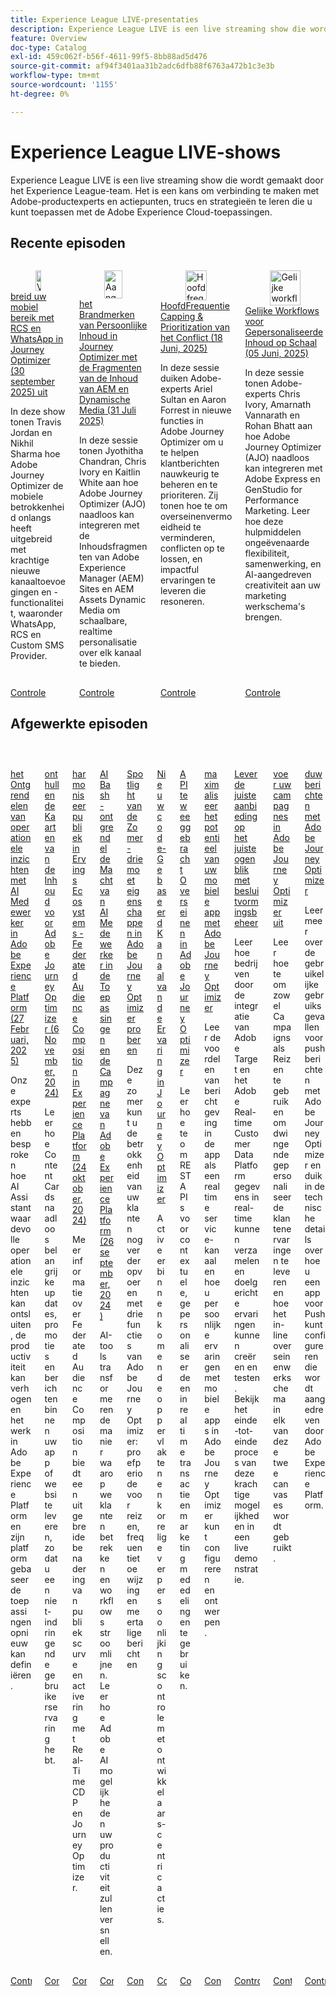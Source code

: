 ```yaml
---
title: Experience League LIVE-presentaties
description: Experience League LIVE is een live streaming show die wordt gemaakt door het Experience League-team. Het is een kans om verbinding te maken met Adobe-productexperts en actiepunten, trucs en strategieën te leren die u kunt toepassen met de Adobe Experience Cloud-toepassingen.
feature: Overview
doc-type: Catalog
exl-id: 459c062f-b56f-4611-99f5-8bb88ad5d476
source-git-commit: af94f3401aa31b2adc6dfb88f6763a472b1c3e3b
workflow-type: tm+mt
source-wordcount: '1155'
ht-degree: 0%

---
```


# Experience League LIVE-shows

Experience League LIVE is een live streaming show die wordt gemaakt door het Experience League-team. Het is een kans om verbinding te maken met Adobe-productexperts en actiepunten, trucs en strategieën te leren die u kunt toepassen met de Adobe Experience Cloud-toepassingen.

## Recente episoden

<!-- CARDS
* https://experienceleague.adobe.com/nl/docs/events/experience-league-live-recordings/episodes/exl-live-episode-09-30-25
    {title = Expand your mobile reach with RCS and WhatsApp in Journey Optimizer (September 30th 2025)}
    {description = IN this show Travis Jordan and Nikhil Sharma demonstrate how Adobe Journey Optimizer has recently expanded mobile engagement with powerful new channel additions and functionality, including WhatsApp, RCS, and Custom SMS Provider.}
* https://experienceleague.adobe.com/nl/docs/events/experience-league-live-recordings/episodes/exl-live-episode-07-31-25
    {title = Fueling Personalized Content in Journey Optimizer with AEM Content Fragments and Dynamic Media (July 31 2025)}
    {description = In this session, Jyothitha Chandran, Chris Ivory, and Kaitlin White showcase how Adobe Journey Optimizer (AJO) integrates seamlessly with Adobe Experience Manager (AEM) Sites Content Fragments and AEM Assets Dynamic Media to deliver scalable, real-time personalization across every channel.}
* https://experienceleague.adobe.com/nl/docs/events/experience-league-live-recordings/episodes/exl-live-episode-06-18-25
  {title = Master Frequency Capping & Conflict Prioritization (June 18, 2025)}
  {description = In this session, Adobe experts Ariel Sultan and Aaron Forrest dive into new features in Adobe Journey Optimizer to help you govern and prioritize customer messages with precision. They show how to reduce messaging fatigue, resolve conflicts, and deliver impactful experiences that resonate. }
* https://experienceleague.adobe.com/nl/docs/events/experience-league-live-recordings/episodes/exl-live-episode-40-2024-10-24
     {title = Agile Workflows for Personalized Content at Scale (June 05, 2025)}
     {description = In this session, Adobe experts Chris Ivory, Amarnath Vannarath, and Rohan Bhatt showcase how Adobe Journey Optimizer (AJO) seamlessly integrates with Adobe Express and GenStudio for Performance Marketing. Learn how these tools bring unparalleled flexibility, collaboration, and AI-powered creativity to your marketing workflows.}
-->
<!-- START CARDS HTML - DO NOT MODIFY BY HAND -->
<div class="columns">
    <div class="column is-half-tablet is-half-desktop is-one-third-widescreen" aria-label="Expand your mobile reach with RCS and WhatsApp in Journey Optimizer (September 30th 2025)">
        <div class="card" style="height: 100%; display: flex; flex-direction: column; height: 100%;">
            <div class="card-image">
                <figure class="image x-is-16by9">
                    <a href="https://experienceleague.adobe.com/nl/docs/events/experience-league-live-recordings/episodes/exl-live-episode-09-30-25" title="Vergroot uw mobiele bereik met RCS en WhatsApp in Journey Optimizer (30 september 2025)" target="_blank" rel="referrer">
                        <img class="is-bordered-r-small" src="https://video.tv.adobe.com/v/3475370/?format=jpeg&nocache=1759529862369" alt="Vergroot uw mobiele bereik met RCS en WhatsApp in Journey Optimizer (30 september 2025)"
                             style="width: 100%; aspect-ratio: 16 / 9; object-fit: cover; overflow: hidden; display: block; margin: auto;">
                    </a>
                </figure>
            </div>
            <div class="card-content is-padded-small" style="display: flex; flex-direction: column; flex-grow: 1; justify-content: space-between;">
                <div class="top-card-content">
                    <p class="headline is-size-6 has-text-weight-bold">
                        <a href="https://experienceleague.adobe.com/nl/docs/events/experience-league-live-recordings/episodes/exl-live-episode-09-30-25" target="_blank" rel="referrer" title="Vergroot uw mobiele bereik met RCS en WhatsApp in Journey Optimizer (30 september 2025)"> breid uw mobiel bereik met RCS en WhatsApp in Journey Optimizer (30 september 2025) uit </a>
                    </p>
                    <p class="is-size-6">In deze show tonen Travis Jordan en Nikhil Sharma hoe Adobe Journey Optimizer de mobiele betrokkenheid onlangs heeft uitgebreid met krachtige nieuwe kanaaltoevoegingen en -functionaliteit, waaronder WhatsApp, RCS en Custom SMS Provider.</p>
                </div>
                <a href="https://experienceleague.adobe.com/nl/docs/events/experience-league-live-recordings/episodes/exl-live-episode-09-30-25" target="_blank" rel="referrer" class="spectrum-Button spectrum-Button--outline spectrum-Button--primary spectrum-Button--sizeM" style="align-self: flex-start; margin-top: 1rem;">
                    <span class="spectrum-Button-label has-no-wrap has-text-weight-bold"> Controle </span>
                </a>
            </div>
        </div>
    </div>
    <div class="column is-half-tablet is-half-desktop is-one-third-widescreen" aria-label="Fueling Personalized Content in Journey Optimizer with AEM Content Fragments and Dynamic Media (July 31 2025)">
        <div class="card" style="height: 100%; display: flex; flex-direction: column; height: 100%;">
            <div class="card-image">
                <figure class="image x-is-16by9">
                    <a href="https://experienceleague.adobe.com/nl/docs/events/experience-league-live-recordings/episodes/exl-live-episode-07-31-25" title="Aangepaste inhoud in Journey Optimizer voeden met AEM Content Fragments en Dynamic Media (31 juli 2025)" target="_blank" rel="referrer">
                        <img class="is-bordered-r-small" src="https://video.tv.adobe.com/v/3470355/?format=jpeg&nocache=1759529862366" alt="Aangepaste inhoud in Journey Optimizer voeden met AEM Content Fragments en Dynamic Media (31 juli 2025)"
                             style="width: 100%; aspect-ratio: 16 / 9; object-fit: cover; overflow: hidden; display: block; margin: auto;">
                    </a>
                </figure>
            </div>
            <div class="card-content is-padded-small" style="display: flex; flex-direction: column; flex-grow: 1; justify-content: space-between;">
                <div class="top-card-content">
                    <p class="headline is-size-6 has-text-weight-bold">
                        <a href="https://experienceleague.adobe.com/nl/docs/events/experience-league-live-recordings/episodes/exl-live-episode-07-31-25" target="_blank" rel="referrer" title="Aangepaste inhoud in Journey Optimizer voeden met AEM Content Fragments en Dynamic Media (31 juli 2025)"> het Brandmerken van Persoonlijke Inhoud in Journey Optimizer met de Fragmenten van de Inhoud van AEM en Dynamische Media (31 Juli 2025) </a>
                    </p>
                    <p class="is-size-6">In deze sessie tonen Jyothitha Chandran, Chris Ivory en Kaitlin White aan hoe Adobe Journey Optimizer (AJO) naadloos kan integreren met de Inhoudsfragmenten van Adobe Experience Manager (AEM) Sites en AEM Assets Dynamic Media om schaalbare, realtime personalisatie over elk kanaal te bieden.</p>
                </div>
                <a href="https://experienceleague.adobe.com/nl/docs/events/experience-league-live-recordings/episodes/exl-live-episode-07-31-25" target="_blank" rel="referrer" class="spectrum-Button spectrum-Button--outline spectrum-Button--primary spectrum-Button--sizeM" style="align-self: flex-start; margin-top: 1rem;">
                    <span class="spectrum-Button-label has-no-wrap has-text-weight-bold"> Controle </span>
                </a>
            </div>
        </div>
    </div>
    <div class="column is-half-tablet is-half-desktop is-one-third-widescreen" aria-label="Master Frequency Capping & Conflict Prioritization (June 18, 2025)">
        <div class="card" style="height: 100%; display: flex; flex-direction: column; height: 100%;">
            <div class="card-image">
                <figure class="image x-is-16by9">
                    <a href="https://experienceleague.adobe.com/nl/docs/events/experience-league-live-recordings/episodes/exl-live-episode-06-18-25" title="Hoofdfrequentiecapping en conflictoplossing (18 juni 2025)" target="_blank" rel="referrer">
                        <img class="is-bordered-r-small" src="https://video.tv.adobe.com/v/3464052/?format=jpeg&nocache=1759529862496" alt="Hoofdfrequentiecapping en conflictoplossing (18 juni 2025)"
                             style="width: 100%; aspect-ratio: 16 / 9; object-fit: cover; overflow: hidden; display: block; margin: auto;">
                    </a>
                </figure>
            </div>
            <div class="card-content is-padded-small" style="display: flex; flex-direction: column; flex-grow: 1; justify-content: space-between;">
                <div class="top-card-content">
                    <p class="headline is-size-6 has-text-weight-bold">
                        <a href="https://experienceleague.adobe.com/nl/docs/events/experience-league-live-recordings/episodes/exl-live-episode-06-18-25" target="_blank" rel="referrer" title="Hoofdfrequentiecapping en conflictoplossing (18 juni 2025)"> HoofdFrequentieCapping &amp; Prioritization van het Conflict (18 Juni, 2025) </a>
                    </p>
                    <p class="is-size-6">In deze sessie duiken Adobe-experts Ariel Sultan en Aaron Forrest in nieuwe functies in Adobe Journey Optimizer om u te helpen klantberichten nauwkeurig te beheren en te prioriteren. Zij tonen hoe te om overseinenvermoeidheid te verminderen, conflicten op te lossen, en impactful ervaringen te leveren die resoneren.</p>
                </div>
                <a href="https://experienceleague.adobe.com/nl/docs/events/experience-league-live-recordings/episodes/exl-live-episode-06-18-25" target="_blank" rel="referrer" class="spectrum-Button spectrum-Button--outline spectrum-Button--primary spectrum-Button--sizeM" style="align-self: flex-start; margin-top: 1rem;">
                    <span class="spectrum-Button-label has-no-wrap has-text-weight-bold"> Controle </span>
                </a>
            </div>
        </div>
    </div>
    <div class="column is-half-tablet is-half-desktop is-one-third-widescreen" aria-label="Agile Workflows for Personalized Content at Scale (June 05, 2025)">
        <div class="card" style="height: 100%; display: flex; flex-direction: column; height: 100%;">
            <div class="card-image">
                <figure class="image x-is-16by9">
                    <a href="https://experienceleague.adobe.com/nl/docs/events/experience-league-live-recordings/episodes/exl-live-episode-40-2024-10-24" title="Gelijke workflows voor persoonlijke inhoud op schaal (5 juni 2025)" target="_blank" rel="referrer">
                        <img class="is-bordered-r-small" src="https://video.tv.adobe.com/v/3436457?format=jpeg&nocache=1759529862371" alt="Gelijke workflows voor persoonlijke inhoud op schaal (5 juni 2025)"
                             style="width: 100%; aspect-ratio: 16 / 9; object-fit: cover; overflow: hidden; display: block; margin: auto;">
                    </a>
                </figure>
            </div>
            <div class="card-content is-padded-small" style="display: flex; flex-direction: column; flex-grow: 1; justify-content: space-between;">
                <div class="top-card-content">
                    <p class="headline is-size-6 has-text-weight-bold">
                        <a href="https://experienceleague.adobe.com/nl/docs/events/experience-league-live-recordings/episodes/exl-live-episode-40-2024-10-24" target="_blank" rel="referrer" title="Gelijke workflows voor persoonlijke inhoud op schaal (5 juni 2025)"> Gelijke Workflows voor Gepersonaliseerde Inhoud op Schaal (05 Juni, 2025) </a>
                    </p>
                    <p class="is-size-6">In deze sessie tonen Adobe-experts Chris Ivory, Amarnath Vannarath en Rohan Bhatt aan hoe Adobe Journey Optimizer (AJO) naadloos kan integreren met Adobe Express en GenStudio for Performance Marketing. Leer hoe deze hulpmiddelen ongeëvenaarde flexibiliteit, samenwerking, en AI-aangedreven creativiteit aan uw marketing werkschema's brengen.</p>
                </div>
                <a href="https://experienceleague.adobe.com/nl/docs/events/experience-league-live-recordings/episodes/exl-live-episode-40-2024-10-24" target="_blank" rel="referrer" class="spectrum-Button spectrum-Button--outline spectrum-Button--primary spectrum-Button--sizeM" style="align-self: flex-start; margin-top: 1rem;">
                    <span class="spectrum-Button-label has-no-wrap has-text-weight-bold"> Controle </span>
                </a>
            </div>
        </div>
    </div>
</div>
<!-- END CARDS HTML - DO NOT MODIFY BY HAND -->



## Afgewerkte episoden

<!-- CARDS
* https://experienceleague.adobe.com/nl/docs/events/experience-league-live-recordings/episodes/exl-live-episode-02-27-25
     {title = Unlocking operational insights with AI Assistant in Adobe Experience Platform (February 27, 2025)}
     {description = ur experts discussed how AI Assistant can unlock valuable operational insights, boosting productivity and redefining work in Adobe Experience Platform and its platform-based applications.}
* https://experienceleague.adobe.com/nl/docs/events/experience-league-live-recordings/episodes/exl-live-episode-10-30-24
  {title = Unveiling Content Cards for Adobe Journey Optimizer (November 6, 2024)}
  {description = Learn how Content Cards deliver key updates, promotions, and messages seamlessly within your app or website, ensuring a non-intrusive user experience. }
* https://experienceleague.adobe.com/nl/docs/events/experience-league-live-recordings/episodes/exl-live-episode-40-2024-10-24
     {title = Harmonize Audiences in Experience Ecosystems - Federated Audience Composition in Experience Platform (October 24, 2024)}
     {description = Learn about Federated Audience Composition provides a comprehensive approach to audience curation and activation with Real-Time CDP and Journey Optimizer.}
* https://experienceleague.adobe.com/nl/docs/events/experience-league-live-recordings/episodes/exl-live-episode-09-26-24
    {title = AI Bash - Unlocking the Power of AI Assistant in Adobe Experience Platform Applications and Campaign (September 26, 2024)}
    {description = AI-driven tools are transforming the way we engage customers and streamline workflows. Learn how Adobe's AI capabilities will accelerate your productivity.}
* https://experienceleague.adobe.com/nl/docs/events/experience-league-live-recordings/episodes/exl-live-episode-08-28-24 
* https://experienceleague.adobe.com/nl/docs/events/experience-league-live-recordings/episodes/exl-live-episode-04-24-24
* https://experienceleague.adobe.com/docs/events/experience-league-live-recordings/episodes/exl-live-episode-8-23-23.html?lang=nl-NL 
* https://experienceleague.adobe.com/docs/events/experience-league-live-recordings/episodes/exl-live-episode-5-24-23.html?lang=nl-NL
* https://experienceleague.adobe.com/docs/events/experience-league-live-recordings/episodes/exl-live-episode-10-25-22.html?lang=nl-NL
  {description = Learn how integrating Adobe Target and Adobe Real-time Customer Data Platform can help businesses collect data in real time, and create and test targeted experiences. See the end to end process of this powerful capability in a live demonstration.}
* https://experienceleague.adobe.com/docs/events/experience-league-live-recordings/episodes/exl-live-episode-09-22-22.html?lang=nl-NL
    {description = Learn how to use both Campaigns and Journeys to deliver compelling personalized customer experiences and how the in-line messaging workflow is leveraged in each of these two canvases.}
* https://experienceleague.adobe.com/docs/events/experience-league-live-recordings/episodes/exl-live-episode-05-12-22.html?lang=nl-NL
    {description = Learn about the common use cases for push notification with Adobe Journey Optimizer and dive into the technical details on how to configure an app for Push powered by Adobe Experience Platform.}
-->
<!-- START CARDS HTML - DO NOT MODIFY BY HAND -->
<div class="columns">
    <div class="column is-half-tablet is-half-desktop is-one-third-widescreen" aria-label="Unlocking operational insights with AI Assistant in Adobe Experience Platform (February 27, 2025)">
        <div class="card" style="height: 100%; display: flex; flex-direction: column; height: 100%;">
            <div class="card-image">
                <figure class="image x-is-16by9">
                    <a href="https://experienceleague.adobe.com/nl/docs/events/experience-league-live-recordings/episodes/exl-live-episode-02-27-25" title="De operationele inzichten met AI Assistant in Adobe Experience Platform ontgrendelen (27 februari 2025)" target="_blank" rel="referrer">
                        <img class="is-bordered-r-small" src="https://video.tv.adobe.com/v/3448635/?format=jpeg&nocache=1759529863421" alt="De operationele inzichten met AI Assistant in Adobe Experience Platform ontgrendelen (27 februari 2025)"
                             style="width: 100%; aspect-ratio: 16 / 9; object-fit: cover; overflow: hidden; display: block; margin: auto;">
                    </a>
                </figure>
            </div>
            <div class="card-content is-padded-small" style="display: flex; flex-direction: column; flex-grow: 1; justify-content: space-between;">
                <div class="top-card-content">
                    <p class="headline is-size-6 has-text-weight-bold">
                        <a href="https://experienceleague.adobe.com/nl/docs/events/experience-league-live-recordings/episodes/exl-live-episode-02-27-25" target="_blank" rel="referrer" title="De operationele inzichten met AI Assistant in Adobe Experience Platform ontgrendelen (27 februari 2025)"> het Ontgrendelen van operationele inzichten met AI Medewerker in Adobe Experience Platform (27 Februari, 2025) </a>
                    </p>
                    <p class="is-size-6">Onze experts hebben besproken hoe AI Assistant waardevolle operationele inzichten kan ontsluiten, de productiviteit kan verhogen en het werk in Adobe Experience Platform en zijn platformgebaseerde toepassingen opnieuw kan definiëren.</p>
                </div>
                <a href="https://experienceleague.adobe.com/nl/docs/events/experience-league-live-recordings/episodes/exl-live-episode-02-27-25" target="_blank" rel="referrer" class="spectrum-Button spectrum-Button--outline spectrum-Button--primary spectrum-Button--sizeM" style="align-self: flex-start; margin-top: 1rem;">
                    <span class="spectrum-Button-label has-no-wrap has-text-weight-bold"> Controle </span>
                </a>
            </div>
        </div>
    </div>
    <div class="column is-half-tablet is-half-desktop is-one-third-widescreen" aria-label="Unveiling Content Cards for Adobe Journey Optimizer (November 6, 2024)">
        <div class="card" style="height: 100%; display: flex; flex-direction: column; height: 100%;">
            <div class="card-image">
                <figure class="image x-is-16by9">
                    <a href="https://experienceleague.adobe.com/nl/docs/events/experience-league-live-recordings/episodes/exl-live-episode-10-30-24" title="Weergavekaarten voor inhoud voor Adobe Journey Optimizer (6 november 2024)" target="_blank" rel="referrer">
                        <img class="is-bordered-r-small" src="https://video.tv.adobe.com/v/3436281/?format=jpeg&nocache=1759529863406" alt="Weergavekaarten voor inhoud voor Adobe Journey Optimizer (6 november 2024)"
                             style="width: 100%; aspect-ratio: 16 / 9; object-fit: cover; overflow: hidden; display: block; margin: auto;">
                    </a>
                </figure>
            </div>
            <div class="card-content is-padded-small" style="display: flex; flex-direction: column; flex-grow: 1; justify-content: space-between;">
                <div class="top-card-content">
                    <p class="headline is-size-6 has-text-weight-bold">
                        <a href="https://experienceleague.adobe.com/nl/docs/events/experience-league-live-recordings/episodes/exl-live-episode-10-30-24" target="_blank" rel="referrer" title="Weergavekaarten voor inhoud voor Adobe Journey Optimizer (6 november 2024)"> onthullende Kaarten van de Inhoud voor Adobe Journey Optimizer (6 November, 2024) </a>
                    </p>
                    <p class="is-size-6">Leer hoe Content Cards naadloos belangrijke updates, promoties en berichten binnen uw app of website leveren, zodat u een niet-indringende gebruikerservaring hebt.</p>
                </div>
                <a href="https://experienceleague.adobe.com/nl/docs/events/experience-league-live-recordings/episodes/exl-live-episode-10-30-24" target="_blank" rel="referrer" class="spectrum-Button spectrum-Button--outline spectrum-Button--primary spectrum-Button--sizeM" style="align-self: flex-start; margin-top: 1rem;">
                    <span class="spectrum-Button-label has-no-wrap has-text-weight-bold"> Controle </span>
                </a>
            </div>
        </div>
    </div>
    <div class="column is-half-tablet is-half-desktop is-one-third-widescreen" aria-label="Harmonize Audiences in Experience Ecosystems - Federated Audience Composition in Experience Platform (October 24, 2024)">
        <div class="card" style="height: 100%; display: flex; flex-direction: column; height: 100%;">
            <div class="card-image">
                <figure class="image x-is-16by9">
                    <a href="https://experienceleague.adobe.com/nl/docs/events/experience-league-live-recordings/episodes/exl-live-episode-40-2024-10-24" title="Harmonize Audiences in Experience Ecosystems - Federated Audience Composition in Experience Platform (24 oktober 2024)" target="_blank" rel="referrer">
                        <img class="is-bordered-r-small" src="https://video.tv.adobe.com/v/3436457?format=jpeg&nocache=1759529863434" alt="Harmonize Audiences in Experience Ecosystems - Federated Audience Composition in Experience Platform (24 oktober 2024)"
                             style="width: 100%; aspect-ratio: 16 / 9; object-fit: cover; overflow: hidden; display: block; margin: auto;">
                    </a>
                </figure>
            </div>
            <div class="card-content is-padded-small" style="display: flex; flex-direction: column; flex-grow: 1; justify-content: space-between;">
                <div class="top-card-content">
                    <p class="headline is-size-6 has-text-weight-bold">
                        <a href="https://experienceleague.adobe.com/nl/docs/events/experience-league-live-recordings/episodes/exl-live-episode-40-2024-10-24" target="_blank" rel="referrer" title="Harmonize Audiences in Experience Ecosystems - Federated Audience Composition in Experience Platform (24 oktober 2024)"> harmoniseer publiek in Ervings Ecosystems - Federated Audience Composition in Experience Platform (24 oktober, 2024) </a>
                    </p>
                    <p class="is-size-6">Meer informatie over Federated Audience Composition biedt een uitgebreide benadering van publiekscurve en activering met Real-Time CDP en Journey Optimizer.</p>
                </div>
                <a href="https://experienceleague.adobe.com/nl/docs/events/experience-league-live-recordings/episodes/exl-live-episode-40-2024-10-24" target="_blank" rel="referrer" class="spectrum-Button spectrum-Button--outline spectrum-Button--primary spectrum-Button--sizeM" style="align-self: flex-start; margin-top: 1rem;">
                    <span class="spectrum-Button-label has-no-wrap has-text-weight-bold"> Controle </span>
                </a>
            </div>
        </div>
    </div>
    <div class="column is-half-tablet is-half-desktop is-one-third-widescreen" aria-label="AI Bash - Unlocking the Power of AI Assistant in Adobe Experience Platform Applications and Campaign (September 26, 2024)">
        <div class="card" style="height: 100%; display: flex; flex-direction: column; height: 100%;">
            <div class="card-image">
                <figure class="image x-is-16by9">
                    <a href="https://experienceleague.adobe.com/nl/docs/events/experience-league-live-recordings/episodes/exl-live-episode-09-26-24" title="AI Bash - De kracht van AI Assistant vrijmaken in Adobe Experience Platform-toepassingen en -campagne (26 september 2024)" target="_blank" rel="referrer">
                        <img class="is-bordered-r-small" src="https://video.tv.adobe.com/v/3434781/?format=jpeg&nocache=1759529863430" alt="AI Bash - De kracht van AI Assistant vrijmaken in Adobe Experience Platform-toepassingen en -campagne (26 september 2024)"
                             style="width: 100%; aspect-ratio: 16 / 9; object-fit: cover; overflow: hidden; display: block; margin: auto;">
                    </a>
                </figure>
            </div>
            <div class="card-content is-padded-small" style="display: flex; flex-direction: column; flex-grow: 1; justify-content: space-between;">
                <div class="top-card-content">
                    <p class="headline is-size-6 has-text-weight-bold">
                        <a href="https://experienceleague.adobe.com/nl/docs/events/experience-league-live-recordings/episodes/exl-live-episode-09-26-24" target="_blank" rel="referrer" title="AI Bash - De kracht van AI Assistant vrijmaken in Adobe Experience Platform-toepassingen en -campagne (26 september 2024)"> AI Bash - ontgrendel de Macht van AI Medewerker in de Toepassingen en de Campagne van Adobe Experience Platform (26 september, 2024) </a>
                    </p>
                    <p class="is-size-6">AI-tools transformeren de manier waarop we klanten betrekken en workflows stroomlijnen. Leer hoe Adobe AI mogelijkheden uw productiviteit zullen versnellen.</p>
                </div>
                <a href="https://experienceleague.adobe.com/nl/docs/events/experience-league-live-recordings/episodes/exl-live-episode-09-26-24" target="_blank" rel="referrer" class="spectrum-Button spectrum-Button--outline spectrum-Button--primary spectrum-Button--sizeM" style="align-self: flex-start; margin-top: 1rem;">
                    <span class="spectrum-Button-label has-no-wrap has-text-weight-bold"> Controle </span>
                </a>
            </div>
        </div>
    </div>
    <div class="column is-half-tablet is-half-desktop is-one-third-widescreen" aria-label="Summer Spotlight - Three must try features in Adobe Journey Optimizer">
        <div class="card" style="height: 100%; display: flex; flex-direction: column; height: 100%;">
            <div class="card-image">
                <figure class="image x-is-16by9">
                    <a href="https://experienceleague.adobe.com/nl/docs/events/experience-league-live-recordings/episodes/exl-live-episode-08-28-24" title="Zomerspotlicht - Drie functies moeten in Adobe Journey Optimizer worden geprobeerd" target="_blank" rel="referrer">
                        <img class="is-bordered-r-small" src="https://video.tv.adobe.com/v/3433225/?format=jpeg&nocache=1759529863444" alt="Zomerspotlicht - Drie functies moeten in Adobe Journey Optimizer worden geprobeerd"
                             style="width: 100%; aspect-ratio: 16 / 9; object-fit: cover; overflow: hidden; display: block; margin: auto;">
                    </a>
                </figure>
            </div>
            <div class="card-content is-padded-small" style="display: flex; flex-direction: column; flex-grow: 1; justify-content: space-between;">
                <div class="top-card-content">
                    <p class="headline is-size-6 has-text-weight-bold">
                        <a href="https://experienceleague.adobe.com/nl/docs/events/experience-league-live-recordings/episodes/exl-live-episode-08-28-24" target="_blank" rel="referrer" title="Zomerspotlicht - Drie functies moeten in Adobe Journey Optimizer worden geprobeerd"> Spotlight van de Zomer - drie moet eigenschappen in Adobe Journey Optimizer proberen </a>
                    </p>
                    <p class="is-size-6">Deze zomer kunt u de betrokkenheid van uw klanten nog verder opvoeren met drie functies van Adobe Journey Optimizer: proefperiode voor reizen, frequentietoewijzing en meertalige berichten</p>
                </div>
                <a href="https://experienceleague.adobe.com/nl/docs/events/experience-league-live-recordings/episodes/exl-live-episode-08-28-24" target="_blank" rel="referrer" class="spectrum-Button spectrum-Button--outline spectrum-Button--primary spectrum-Button--sizeM" style="align-self: flex-start; margin-top: 1rem;">
                    <span class="spectrum-Button-label has-no-wrap has-text-weight-bold"> Controle </span>
                </a>
            </div>
        </div>
    </div>
    <div class="column is-half-tablet is-half-desktop is-one-third-widescreen" aria-label="New Code-Based Experience Channel in Journey Optimizer">
        <div class="card" style="height: 100%; display: flex; flex-direction: column; height: 100%;">
            <div class="card-image">
                <figure class="image x-is-16by9">
                    <a href="https://experienceleague.adobe.com/nl/docs/events/experience-league-live-recordings/episodes/exl-live-episode-04-24-24" title="Het nieuwe codereperingskanaal in Journey Optimizer" target="_blank" rel="referrer">
                        <img class="is-bordered-r-small" src="https://video.tv.adobe.com/v/3428095/?format=jpeg&nocache=1759529863449" alt="Het nieuwe codereperingskanaal in Journey Optimizer"
                             style="width: 100%; aspect-ratio: 16 / 9; object-fit: cover; overflow: hidden; display: block; margin: auto;">
                    </a>
                </figure>
            </div>
            <div class="card-content is-padded-small" style="display: flex; flex-direction: column; flex-grow: 1; justify-content: space-between;">
                <div class="top-card-content">
                    <p class="headline is-size-6 has-text-weight-bold">
                        <a href="https://experienceleague.adobe.com/nl/docs/events/experience-league-live-recordings/episodes/exl-live-episode-04-24-24" target="_blank" rel="referrer" title="Het nieuwe codereperingskanaal in Journey Optimizer"> Nieuw code-Gebaseerd Kanaal van de Ervaring in Journey Optimizer </a>
                    </p>
                    <p class="is-size-6">Activeer binnenkomende oppervlakten en korrelige verpersoonlijkingscontrole met ontwikkelaars-centric acties.</p>
                </div>
                <a href="https://experienceleague.adobe.com/nl/docs/events/experience-league-live-recordings/episodes/exl-live-episode-04-24-24" target="_blank" rel="referrer" class="spectrum-Button spectrum-Button--outline spectrum-Button--primary spectrum-Button--sizeM" style="align-self: flex-start; margin-top: 1rem;">
                    <span class="spectrum-Button-label has-no-wrap has-text-weight-bold"> Controle </span>
                </a>
            </div>
        </div>
    </div>
    <div class="column is-half-tablet is-half-desktop is-one-third-widescreen" aria-label="API Triggered Messaging in Adobe Journey Optimizer">
        <div class="card" style="height: 100%; display: flex; flex-direction: column; height: 100%;">
            <div class="card-image">
                <figure class="image x-is-16by9">
                    <a href="https://experienceleague.adobe.com/docs/events/experience-league-live-recordings/episodes/exl-live-episode-8-23-23.html?lang=nl-NL" title="API-activering van berichten in Adobe Journey Optimizer" target="_blank" rel="referrer">
                        <img class="is-bordered-r-small" src="https://video.tv.adobe.com/v/3422169/?format=jpeg&nocache=1759529863879" alt="API-activering van berichten in Adobe Journey Optimizer"
                             style="width: 100%; aspect-ratio: 16 / 9; object-fit: cover; overflow: hidden; display: block; margin: auto;">
                    </a>
                </figure>
            </div>
            <div class="card-content is-padded-small" style="display: flex; flex-direction: column; flex-grow: 1; justify-content: space-between;">
                <div class="top-card-content">
                    <p class="headline is-size-6 has-text-weight-bold">
                        <a href="https://experienceleague.adobe.com/docs/events/experience-league-live-recordings/episodes/exl-live-episode-8-23-23.html?lang=nl-NL" target="_blank" rel="referrer" title="API-activering van berichten in Adobe Journey Optimizer"> API teweeggebracht Overseinen in Adobe Journey Optimizer </a>
                    </p>
                    <p class="is-size-6">Leer hoe te om REST APIs voor contextuele, gepersonaliseerde en in real time transactie en marketing mededelingen te gebruiken.</p>
                </div>
                <a href="https://experienceleague.adobe.com/docs/events/experience-league-live-recordings/episodes/exl-live-episode-8-23-23.html?lang=nl-NL" target="_blank" rel="referrer" class="spectrum-Button spectrum-Button--outline spectrum-Button--primary spectrum-Button--sizeM" style="align-self: flex-start; margin-top: 1rem;">
                    <span class="spectrum-Button-label has-no-wrap has-text-weight-bold"> Controle </span>
                </a>
            </div>
        </div>
    </div>
    <div class="column is-half-tablet is-half-desktop is-one-third-widescreen" aria-label="Maximize your mobile app's potential with Adobe Journey Optimizer">
        <div class="card" style="height: 100%; display: flex; flex-direction: column; height: 100%;">
            <div class="card-image">
                <figure class="image x-is-16by9">
                    <a href="https://experienceleague.adobe.com/docs/events/experience-league-live-recordings/episodes/exl-live-episode-5-24-23.html?lang=nl-NL" title="Maximaliseer de mogelijkheden van uw mobiele app met Adobe Journey Optimizer" target="_blank" rel="referrer">
                        <img class="is-bordered-r-small" src="https://video.tv.adobe.com/v/3419194/?format=jpeg&nocache=1759529863893" alt="Maximaliseer de mogelijkheden van uw mobiele app met Adobe Journey Optimizer"
                             style="width: 100%; aspect-ratio: 16 / 9; object-fit: cover; overflow: hidden; display: block; margin: auto;">
                    </a>
                </figure>
            </div>
            <div class="card-content is-padded-small" style="display: flex; flex-direction: column; flex-grow: 1; justify-content: space-between;">
                <div class="top-card-content">
                    <p class="headline is-size-6 has-text-weight-bold">
                        <a href="https://experienceleague.adobe.com/docs/events/experience-league-live-recordings/episodes/exl-live-episode-5-24-23.html?lang=nl-NL" target="_blank" rel="referrer" title="Maximaliseer de mogelijkheden van uw mobiele app met Adobe Journey Optimizer"> maximaliseer het potentieel van uw mobiele app met Adobe Journey Optimizer </a>
                    </p>
                    <p class="is-size-6">Leer de voordelen van berichtgeving in de app als een realtime service-kanaal en hoe u persoonlijke ervaringen met mobiele apps in Adobe Journey Optimizer kunt configureren en ontwerpen.</p>
                </div>
                <a href="https://experienceleague.adobe.com/docs/events/experience-league-live-recordings/episodes/exl-live-episode-5-24-23.html?lang=nl-NL" target="_blank" rel="referrer" class="spectrum-Button spectrum-Button--outline spectrum-Button--primary spectrum-Button--sizeM" style="align-self: flex-start; margin-top: 1rem;">
                    <span class="spectrum-Button-label has-no-wrap has-text-weight-bold"> Controle </span>
                </a>
            </div>
        </div>
    </div>
    <div class="column is-half-tablet is-half-desktop is-one-third-widescreen" aria-label="Deliver the right offer at the right time with decision management">
        <div class="card" style="height: 100%; display: flex; flex-direction: column; height: 100%;">
            <div class="card-image">
                <figure class="image x-is-16by9">
                    <a href="https://experienceleague.adobe.com/docs/events/experience-league-live-recordings/episodes/exl-live-episode-10-25-22.html?lang=nl-NL" title="Het juiste aanbod op het juiste moment met beslissingsbeheer aanbieden" target="_blank" rel="referrer">
                        <img class="is-bordered-r-small" src="https://video.tv.adobe.com/v/3410560/?format=jpeg&nocache=1759529863857" alt="Het juiste aanbod op het juiste moment met beslissingsbeheer aanbieden"
                             style="width: 100%; aspect-ratio: 16 / 9; object-fit: cover; overflow: hidden; display: block; margin: auto;">
                    </a>
                </figure>
            </div>
            <div class="card-content is-padded-small" style="display: flex; flex-direction: column; flex-grow: 1; justify-content: space-between;">
                <div class="top-card-content">
                    <p class="headline is-size-6 has-text-weight-bold">
                        <a href="https://experienceleague.adobe.com/docs/events/experience-league-live-recordings/episodes/exl-live-episode-10-25-22.html?lang=nl-NL" target="_blank" rel="referrer" title="Het juiste aanbod op het juiste moment met beslissingsbeheer aanbieden"> Lever de juiste aanbieding op het juiste ogenblik met besluitvormingsbeheer </a>
                    </p>
                    <p class="is-size-6">Leer hoe bedrijven door de integratie van Adobe Target en het Adobe Real-time Customer Data Platform gegevens in real-time kunnen verzamelen en doelgerichte ervaringen kunnen creëren en testen. Bekijk het einde-tot-einde proces van deze krachtige mogelijkheden in een live demonstratie.</p>
                </div>
                <a href="https://experienceleague.adobe.com/docs/events/experience-league-live-recordings/episodes/exl-live-episode-10-25-22.html?lang=nl-NL" target="_blank" rel="referrer" class="spectrum-Button spectrum-Button--outline spectrum-Button--primary spectrum-Button--sizeM" style="align-self: flex-start; margin-top: 1rem;">
                    <span class="spectrum-Button-label has-no-wrap has-text-weight-bold"> Controle </span>
                </a>
            </div>
        </div>
    </div>
    <div class="column is-half-tablet is-half-desktop is-one-third-widescreen" aria-label="Execute your campaigns in Adobe Journey Optimizer">
        <div class="card" style="height: 100%; display: flex; flex-direction: column; height: 100%;">
            <div class="card-image">
                <figure class="image x-is-16by9">
                    <a href="https://experienceleague.adobe.com/docs/events/experience-league-live-recordings/episodes/exl-live-episode-09-22-22.html?lang=nl-NL" title="Je campagnes uitvoeren in Adobe Journey Optimizer" target="_blank" rel="referrer">
                        <img class="is-bordered-r-small" src="https://video.tv.adobe.com/v/3409504/?format=jpeg&nocache=1759529863773" alt="Je campagnes uitvoeren in Adobe Journey Optimizer"
                             style="width: 100%; aspect-ratio: 16 / 9; object-fit: cover; overflow: hidden; display: block; margin: auto;">
                    </a>
                </figure>
            </div>
            <div class="card-content is-padded-small" style="display: flex; flex-direction: column; flex-grow: 1; justify-content: space-between;">
                <div class="top-card-content">
                    <p class="headline is-size-6 has-text-weight-bold">
                        <a href="https://experienceleague.adobe.com/docs/events/experience-league-live-recordings/episodes/exl-live-episode-09-22-22.html?lang=nl-NL" target="_blank" rel="referrer" title="Je campagnes uitvoeren in Adobe Journey Optimizer"> voer uw campagnes in Adobe Journey Optimizer uit </a>
                    </p>
                    <p class="is-size-6">Leer hoe te om zowel Campaigns als Reizen te gebruiken om dwingende gepersonaliseerde klantenervaringen te leveren en hoe het in-line overseinenwerkschema in elk van deze twee canvases wordt gebruikt.</p>
                </div>
                <a href="https://experienceleague.adobe.com/docs/events/experience-league-live-recordings/episodes/exl-live-episode-09-22-22.html?lang=nl-NL" target="_blank" rel="referrer" class="spectrum-Button spectrum-Button--outline spectrum-Button--primary spectrum-Button--sizeM" style="align-self: flex-start; margin-top: 1rem;">
                    <span class="spectrum-Button-label has-no-wrap has-text-weight-bold"> Controle </span>
                </a>
            </div>
        </div>
    </div>
    <div class="column is-half-tablet is-half-desktop is-one-third-widescreen" aria-label="Push notifications with Adobe Journey Optimizer">
        <div class="card" style="height: 100%; display: flex; flex-direction: column; height: 100%;">
            <div class="card-image">
                <figure class="image x-is-16by9">
                    <a href="https://experienceleague.adobe.com/docs/events/experience-league-live-recordings/episodes/exl-live-episode-05-12-22.html?lang=nl-NL" title="Pushmeldingen met Adobe Journey Optimizer" target="_blank" rel="referrer">
                        <img class="is-bordered-r-small" src="https://video.tv.adobe.com/v/342810/?format=jpeg&nocache=1759529863767" alt="Pushmeldingen met Adobe Journey Optimizer"
                             style="width: 100%; aspect-ratio: 16 / 9; object-fit: cover; overflow: hidden; display: block; margin: auto;">
                    </a>
                </figure>
            </div>
            <div class="card-content is-padded-small" style="display: flex; flex-direction: column; flex-grow: 1; justify-content: space-between;">
                <div class="top-card-content">
                    <p class="headline is-size-6 has-text-weight-bold">
                        <a href="https://experienceleague.adobe.com/docs/events/experience-league-live-recordings/episodes/exl-live-episode-05-12-22.html?lang=nl-NL" target="_blank" rel="referrer" title="Pushmeldingen met Adobe Journey Optimizer"> duw berichten met Adobe Journey Optimizer </a>
                    </p>
                    <p class="is-size-6">Leer meer over de gebruikelijke gebruiksgevallen voor pushberichten met Adobe Journey Optimizer en duik in de technische details over hoe u een app voor Push kunt configureren die wordt aangedreven door Adobe Experience Platform.</p>
                </div>
                <a href="https://experienceleague.adobe.com/docs/events/experience-league-live-recordings/episodes/exl-live-episode-05-12-22.html?lang=nl-NL" target="_blank" rel="referrer" class="spectrum-Button spectrum-Button--outline spectrum-Button--primary spectrum-Button--sizeM" style="align-self: flex-start; margin-top: 1rem;">
                    <span class="spectrum-Button-label has-no-wrap has-text-weight-bold"> Controle </span>
                </a>
            </div>
        </div>
    </div>
</div>
<!-- END CARDS HTML - DO NOT MODIFY BY HAND -->
